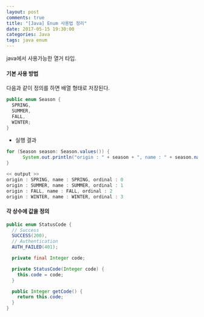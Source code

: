 ```yaml
---
layout: post
comments: true
title: "[Java] Enum 사용법 정리"
date: 2017-05-15 19:30:00
categories: Java
tags: java enum
---
```


java에서 사용가능한 열거 타입.

#### 기본 사용 방법
다음과 같이 정의를 하면 배열 형태로 저장된다.
```java
public enum Season {
  SPRING,
  SUMMER,
  FALL,
  WINTER;
}
```

* 실행 결과
```java
for (Season season: Season.values()) {
      System.out.println("origin : " + season + ", name : " + season.name() + ", ordinal : " + season.ordinal());
}

<< output >>
origin : SPRING, name : SPRING, ordinal : 0
origin : SUMMER, name : SUMMER, ordinal : 1
origin : FALL, name : FALL, ordinal : 2
origin : WINTER, name : WINTER, ordinal : 3
```

#### 각 상수에 값을 정의
```java
public enum StatusCode {
  // Success
  SUCCESS(200),
  // Authentication
  AUTH_FAILED(401);

  private final Integer code;

  private StatusCode(Integer code) {
    this.code = code;
  }

  public Integer getCode() {
    return this.code;
  }
}
```



